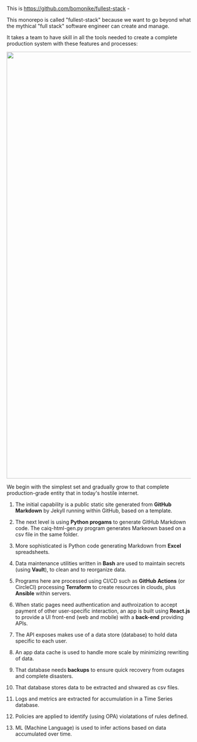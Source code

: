 This is https://github.com/bomonike/fullest-stack - 

This monorepo is called "fullest-stack" because we want to go beyond what the mythical "full stack" software engineer can create and manage.

It takes a team to have skill in all the tools needed to create a complete production system with these features and processes:

<a target="_blank" href="https://res.cloudinary.com/dcajqrroq/image/upload/v1658717953/fullest-stack-flow-3138x1166_fdihf8.jpg"><img width="3138" height="1166" atl="fullest-stack-flow" src="https://res.cloudinary.com/dcajqrroq/image/upload/v1658717953/fullest-stack-flow-3138x1166_fdihf8.jpg"></a>

We begin with the simplest set and gradually grow to that complete production-grade entity that in today's hostile internet.

1. The initial capability is a public static site generated from <strong>GitHub Markdown</strong> by Jekyll running within GitHub, based on a template.

1. The next level is using <strong>Python progams</strong> to generate GitHub Markdown code.
   The caiq-html-gen.py program generates Markeown based on a csv file in the same folder.

1. More sophisticated is Python code generating Markdown from <strong>Excel</strong> spreadsheets.

1. Data maintenance utilities written in <strong>Bash</strong> are used to maintain secrets (using <strong>Vault</strong>), to clean and to reorganize data.

1. Programs here are processed using CI/CD such as <strong>GitHub Actions</strong> (or CircleCI) processing <strong>Terraform</strong> to create resources in clouds, plus <strong>Ansible</strong> within servers.

1. When static pages need authentication and authroization to accept payment of other user-specific interaction, an app is built using <strong>React.js</strong> to provide a UI front-end (web and mobile) with a <strong>back-end</strong> providing APIs.

1. The API exposes makes use of a data store (database) to hold data specific to each user.

1. An app data cache is used to handle more scale by minimizing rewriting of data.

1. That database needs <strong>backups</strong> to ensure quick recovery from outages and complete disasters.

1. That database stores data to be extracted and shwared as csv files.

1. Logs and metrics are extracted for accumulation in a Time Series database.

1. Policies are applied to identify (using OPA) violatations of rules defined.

1. ML (Machine Language) is used to infer actions based on data accumulated over time.
